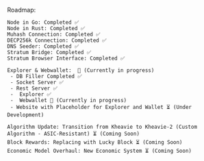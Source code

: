 Roadmap:

    Node in Go: Completed ✅
    Node in Rust: Completed ✅
    Muhash Connection: Completed ✅
    DECP256k Connection: Completed ✅
    DNS Seeder: Completed ✅ 
    Stratum Bridge: Completed ✅ 
    Stratum Browser Interface: Completed ✅ 
    
    Explorer & Webwallet:  🔄 (Currently in progress)
     - DB Filler Completed ✅
     - Socket Server ✅
     - Rest Server ✅
     -  Explorer ✅
     -  Webwallet 🔄 (Currently in progress)
     - Website with Placeholder for Explorer and Wallet ⏳ (Under Development)
    
    Algorithm Update: Transition from Kheavie to Kheavie-2 (Custom Algorithm - ASIC-Resistant) ⏳ (Coming Soon)
    Block Rewards: Replacing with Lucky Block ⏳ (Coming Soon)
    Economic Model Overhaul: New Economic System ⏳ (Coming Soon)
